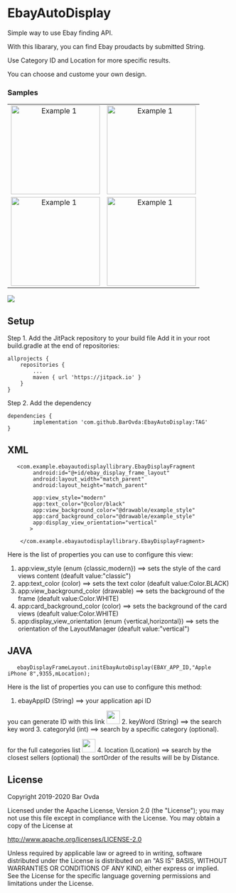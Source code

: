 # EbayAutoDisplay

Simple way to use Ebay finding API.

With this libarary, you can find Ebay proudacts by submitted String.

Use Category ID and Location for more specific results.

You can choose and custome your own design.
### Samples
|   |   |
|:-:|:-:|
 <img  src="/sample 1.gif" alt="Example 1" width="200" style="max-width:100%;"> | <img  src="/sample 2.gif" alt="Example 1" width="200" style="max-width:100%;"> 
 |<img src="/sample 3.gif" alt="Example 1" width="200" style="max-width:100%;"> |<img src="/sample 4.gif" alt="Example 1" width="200" style="max-width:100%;"> 



[![](https://jitpack.io/v/BarOvda/EbayAutoDisplay.svg)](https://jitpack.io/#BarOvda/EbayAutoDisplay)

## Setup

Step 1. Add the JitPack repository to your build file
Add it in your root build.gradle at the end of repositories:

	allprojects {
		repositories {
			...
			maven { url 'https://jitpack.io' }
		}
	}
Step 2. Add the dependency

	dependencies {
	        implementation 'com.github.BarOvda:EbayAutoDisplay:TAG'
	}
	
	
	
## XML
```
   <com.example.ebayautodisplayllibrary.EbayDisplayFragment
        android:id="@+id/ebay_display_frame_layout"
        android:layout_width="match_parent"
        android:layout_height="match_parent"
        
        app:view_style="modern"
        app:text_color="@color/black"
        app:view_background_color="@drawable/example_style"
        app:card_background_color="@drawable/example_style"
        app:display_view_orientation="vertical"
       >

    </com.example.ebayautodisplayllibrary.EbayDisplayFragment>

```
Here is the list of properties you can use to configure this view:
 1. app:view_style (enum {classic,modern})  ==> sets the style of the card views content (deafult value:"classic")
 2. app:text_color (color) ==> sets the text color (deafult value:Color.BLACK)
 3. app:view_background_color (drawable)  ==> sets the background of the frame (deafult value:Color.WHITE)
 4. app:card_background_color (color) ==> sets the background of the card views (deafult value:Color.WHITE)
 5. app:display_view_orientation (enum {vertical,horizontal}) ==> sets the orientation of the LayoutManager (deafult value:"vertical")

## JAVA
```
   ebayDisplayFrameLayout.initEbayAutoDisplay(EBAY_APP_ID,"Apple iPhone 8",9355,mLocation);
```
Here is the list of properties you can use to configure this method:
 1. ebayAppID (String)  ==> your application api ID
 
 you can generate ID with this link <a href="https://developer.ebay.com/tools/quick-start "><img src="https://cdn2.iconfinder.com/data/icons/social-icons-circular-color/512/ebay-512.png" width="30" height="30"/></a>
 2. keyWord (String) ==> the search key word
 3. categoryId (int)  ==> search by a specific category (optional).
 
for the full categories list <a href="https://pages.ebay.com/sellerinformation/news/fallupdate16/category-and-item.html"><img src="https://cdn2.iconfinder.com/data/icons/social-icons-circular-color/512/ebay-512.png" width="30" height="30"/></a> 
 4. location (Location) ==> search by the closest sellers (optional)
    the sortOrder of the results will be by Distance.

## License
 Copyright 2019-2020 Bar Ovda

Licensed under the Apache License, Version 2.0 (the "License");
you may not use this file except in compliance with the License.
You may obtain a copy of the License at

   http://www.apache.org/licenses/LICENSE-2.0

Unless required by applicable law or agreed to in writing, software
distributed under the License is distributed on an "AS IS" BASIS,
WITHOUT WARRANTIES OR CONDITIONS OF ANY KIND, either express or implied.
See the License for the specific language governing permissions and
limitations under the License.
 
